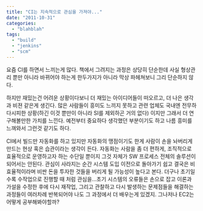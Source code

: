 ```yaml
---
title: "CI는 지속적으로 관심을 가져야..."
date: "2011-10-31"
categories: 
  - "blahblah"
tags: 
  - "build"
  - "jenkins"
  - "scm"
---
```


요즘 CI를 하면서 느끼는게 많다. 책에서 그려지는 과정은 상당히 단순한데 사실 형상관리 뿐만 아니라 바뀌어야 하는게 한두가지가 아니라 막상 파헤쳐보니 그리 단순하지 않다.

하지만 재밌는건 어려운 상황이다보니 더 재밌는 아이디어들이 떠오르고, 더 나은 생각과 비젼 같은게 생긴다. 많은 사람들이 흥미도 느끼지 못하고 관련 업체도 국내엔 전무하다시피한 상황(하긴 이것 뿐만이 아니라 SI를 제외하곤 거의 없다) 이지만 그래서 더 연구해볼만한 가치를 느낀다. 예전부터 중요하다 생각했던 부분이기도 하고 나름 흥미를 느껴와서 그런것 같기도 하다.

CI에서 빌드만 자동화를 하고 있지만 자동화의 맹점이기도 한게 사람이 손을 놔버리게 만드는 현상 혹은 습관이라는 생각이 든다. 자동화는 사람을 좀 더 편하게, 조직적으로 효율적으로 운영하고자 하는 수단일 뿐이지 그것 자체가 SW 프로세스 전체의 솔루션이 되어서는 안된다. 관심이 사라지는 순간 시스템 도입 이전으로 돌아가기 쉽고 결국은 비효율적이라며 비싼 돈을 투자한 것들을 버리게 될 가능성이 높다고 본다. 더구나 초기일수록 수작업으로 진행할 때 처럼 관심을...초기 시스템의 오류들은 손으로 잡고 이론과 가설을 수정한 후에 다시 재작업, 그리고 관찰하고 다시 발생하는 문제점들을 해결하는 과정들이 여러차례 반복되어야 나도 그 과정에서 더 배우는게 있겠지. 그나저나 EC2는 어떻게 공부해봐야할까?
